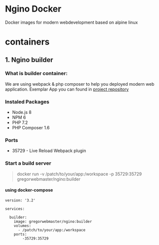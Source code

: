 # Ngino Docker
Docker images for modern webdevelopment based on alpine linux

# containers

## 1. Ngino builder

### What is builder container:
We are using webpack & php composer to help you deployed modern web application. Exemplar App you can found in [project repository](https://github.com/gregorwebmaster/ngino/tree/master/builder)

### Instaled Packages
* Node.js 8
* NPM 6
* PHP 7.2
* PHP Composer 1.6

### Ports
* 35729  - Live Reload Webpack plugin

### Start a build server

> docker run -v /patch/to/your/app:/workspace -p 35729:35729 gregorwebmaster/ngino:builder

#### using docker-compose

```
version: '3.2'

services:

  builder:
    image: gregorwebmaster/ngino:builder
    volumes:
      - /patch/to/your/app:/workspace
    ports:
        -35729:35729
```